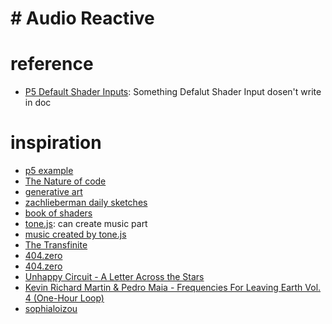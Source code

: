# # Audio Reactive


# reference

* [P5 Default Shader Inputs](https://github.com/processing/p5.js-website/issues/1017): Something Defalut Shader Input dosen't write in doc


# inspiration

* [p5 example](https://p5js.org/examples/)
* [The Nature of code](https://natureofcode.com/book/)
* [generative art](https://www.google.com.hk/search?q=generative+art&newwindow=1&sca_esv=582523324&tbm=isch&source=lnms&sa=X&ved=2ahUKEwiD0PbqpsWCAxVz2zQHHQ2FDXwQ_AUoAXoECAIQAw&biw=1504&bih=717&dpr=2)
* [zachlieberman daily sketches](https://zachlieberman.medium.com/daily-sketches-2016-28586d8f008e)
* [book of shaders](https://thebookofshaders.com/)
* [tone.js](https://tonejs.github.io/): can create music part
* [music created by tone.js](http://jazz.computer/)
* [The Transfinite](https://www.youtube.com/watch?v=omDK2Cm2mwo)
* [404.zero](https://www.youtube.com/watch?v=1oiCqxEBQIo)
* [404.zero](https://www.youtube.com/watch?v=rG9YW8tmE3Y)
* [Unhappy Circuit - A Letter Across the Stars](https://www.youtube.com/watch?v=GpTzY6ZSMpQ)
* [Kevin Richard Martin & Pedro Maia - Frequencies For Leaving Earth Vol. 4 (One-Hour Loop)](https://www.youtube.com/watch?v=j16qHOM8fXI)
* [sophialoizou](https://www.sophialoizou.com/)